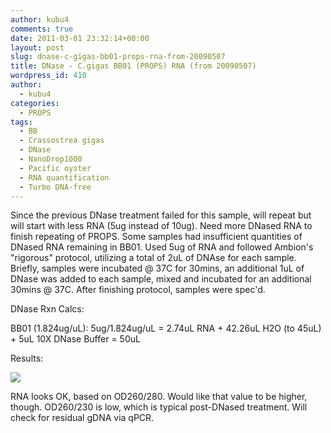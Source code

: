 ```yaml
---
author: kubu4
comments: true
date: 2011-03-01 23:32:14+00:00
layout: post
slug: dnase-c-gigas-bb01-props-rna-from-20090507
title: DNase - C.gigas BB01 (PROPS) RNA (from 20090507)
wordpress_id: 410
author:
  - kubu4
categories:
  - PROPS
tags:
  - BB
  - Crassostrea gigas
  - DNase
  - NanoDrop1000
  - Pacific oyster
  - RNA quantification
  - Turbo DNA-free
---
```


Since the previous DNase treatment failed for this sample, will repeat but will start with less RNA (5ug instead of 10ug). Need more DNased RNA to finish repeating of PROPS. Some samples had insufficient quantities of DNased RNA remaining in BB01. Used 5ug of RNA and followed Ambion's "rigorous" protocol, utilizing a total of 2uL of DNAse for each sample. Briefly, samples were incubated @ 37C for 30mins, an additional 1uL of DNase was added to each sample, mixed and incubated for an additional 30mins @ 37C. After finishing protocol, samples were spec'd.

DNase Rxn Calcs:

BB01 (1.824ug/uL): 5ug/1.824ug/uL = 2.74uL RNA + 42.26uL H2O (to 45uL) + 5uL 10X DNase Buffer = 50uL

Results:

![](https://eagle.fish.washington.edu/Arabidopsis/RNA%20Spec%20Readings/20110301%20DNased%20RNA.JPG)

RNA looks OK, based on OD260/280. Would like that value to be higher, though. OD260/230 is low, which is typical post-DNased treatment. Will check for residual gDNA via qPCR.
